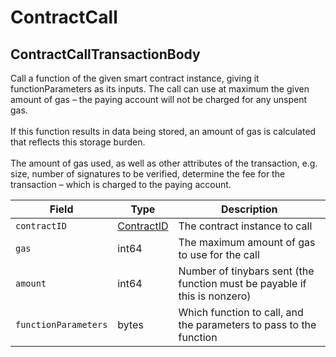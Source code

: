# ContractCall

## **ContractCallTransactionBody**

Call a function of the given smart contract instance, giving it functionParameters as its inputs. The call can use at maximum the given amount of gas – the paying account will not be charged for any unspent gas. \
\
If this function results in data being stored, an amount of gas is calculated that reflects this storage burden. \
\
The amount of gas used, as well as other attributes of the transaction, e.g. size, number of signatures to be verified, determine the fee for the transaction – which is charged to the paying account.

| Field                | Type                                       | Description                                                               |
| -------------------- | ------------------------------------------ | ------------------------------------------------------------------------- |
| `contractID`         | [ContractID](../basic-types/contractid.md) | The contract instance to call                                             |
| `gas`                | int64                                      | The maximum amount of gas to use for the call                             |
| `amount`             | int64                                      | Number of tinybars sent (the function must be payable if this is nonzero) |
| `functionParameters` | bytes                                      | Which function to call, and the parameters to pass to the function        |
